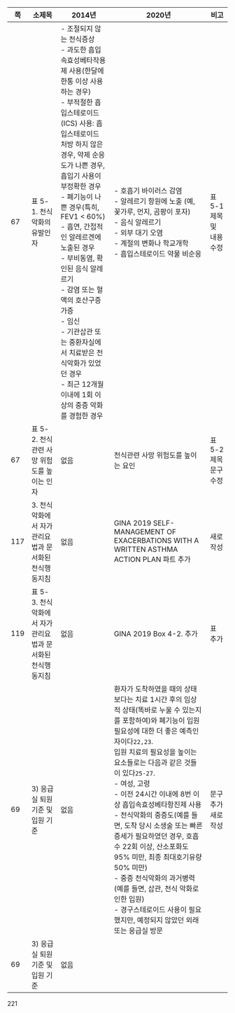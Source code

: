 | 쪽 | 소제목 | 2014년 | 2020년 | 비고 |
|---|---|---|---|---|
| 67 | 표 5-1. 천식악화의 유발인자 | - 조절되지 않는 천식증상<br>- 과도한 흡입속효성베타작용제 사용(한달에 한통 이상 사용하는 경우)<br>- 부적절한 흡입스테로이드(ICS) 사용: 흡입스테로이드 처방 하지 않은 경우, 약제 순응도가 나쁜 경우, 흡입기 사용이 부정확한 경우<br>- 폐기능이 나쁜 경우(특히, FEV1 < 60%)<br>- 흡연, 간접적인 알레르겐에 노출된 경우<br>- 부비동염, 확인된 음식 알레르기<br>- 감염 또는 혈액의 호산구증가증<br>- 임신<br>- 기관삽관 또는 중환자실에서 치료받은 천식악화가 있었던 경우<br>- 최근 12개월 이내에 1회 이상의 중증 악화를 경험한 경우 | - 호흡기 바이러스 감염<br>- 알레르기 항원에 노출 (예, 꽃가루, 먼지, 곰팡이 포자)<br>- 음식 알레르기<br>- 외부 대기 오염<br>- 계절의 변화나 학교개학<br>- 흡입스테로이드 약물 비순응 | 표 5-1 제목 및 내용 수정 |
| 67 | 표 5-2. 천식관련 사망 위험도를 높이는 인자 | 없음 | 천식관련 사망 위험도를 높이는 요인 | 표 5-2 제목 문구 수정 |
| 117 | 3. 천식악화에서 자가관리요법과 문서화된 천식행동지침 | 없음 | GINA 2019 SELF-MANAGEMENT OF EXACERBATIONS WITH A WRITTEN ASTHMA ACTION PLAN 파트 추가 | 새로 작성 |
| 119 | 표 5-3. 천식악화에서 자가관리요법과 문서화된 천식행동지침 | 없음 | GINA 2019 Box 4-2. 추가 | 표 추가 |
| 69 | 3) 응급실 퇴원 기준 및 입원 기준 | 없음 | 환자가 도착하였을 때의 상태보다는 치료 1시간 후의 임상적 상태(똑바로 누울 수 있는지를 포함하여)와 폐기능이 입원 필요성에 대한 더 좋은 예측인자이다`22,23`.<br>입원 치료의 필요성을 높이는 요소들로는 다음과 같은 것들이 있다`25-27`.<br>- 여성, 고령<br>- 이전 24시간 이내에 8번 이상 흡입속효성베타항진제 사용<br>- 천식악화의 중증도(예를 들면, 도착 당시 소생술 또는 빠른 증세가 필요하였던 경우, 호흡수 22회 이상, 산소포화도 95% 미만, 최종 최대호기유량 50% 미만)<br>- 중증 천식악화의 과거병력(예를 들면, 삽관, 천식 악화로 인한 입원)<br>- 경구스테로이드 사용이 필요했지만, 예정되지 않았던 외래 또는 응급실 방문 | 문구 추가<br>새로 작성 |
| 69 | 3) 응급실 퇴원 기준 및 입원 기준 | 없음 | | |

<PAGE>221